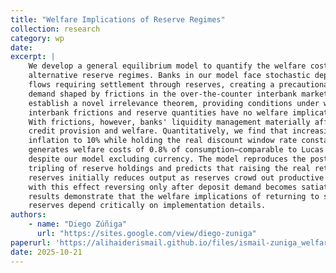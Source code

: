 ```yaml
---
title: "Welfare Implications of Reserve Regimes"
collection: research
category: wp
date: 
excerpt: |
    We develop a general equilibrium model to quantify the welfare costs of
    alternative reserve regimes. Banks in our model face stochastic deposit
    flows requiring settlement through reserves, creating a precautionary
    demand shaped by frictions in the over-the-counter interbank market. We
    establish a novel irrelevance theorem, providing conditions under which
    interbank frictions and reserve quantities have no welfare implications.
    With frictions, however, banks' liquidity management materially affects
    credit provision and welfare. Quantitatively, we find that increasing
    inflation to 10% while holding the real discount window rate constant
    generates welfare costs of 0.8% of consumption—comparable to Lucas (2000)
    despite our model excluding currency. The model reproduces the post-2008
    tripling of reserve holdings and predicts that raising the real return on
    reserves initially reduces output as reserves crowd out productive loans,
    with this effect reversing only after deposit demand becomes satiated. Our
    results demonstrate that the welfare implications of returning to scarce
    reserves depend critically on implementation details.
authors: 
    - name: "Diego Zúñiga"
      url: "https://sites.google.com/view/diego-zuniga"
paperurl: 'https://alihaiderismail.github.io/files/ismail-zuniga_welfare.pdf'
date: 2025-10-21
---
```



<!-- \author{Ali Haider Ismail\thanks{University of California, Los Angeles}\and Diego Z\'{u}\~{n}iga \thanks{Bank of Canada}} -->
